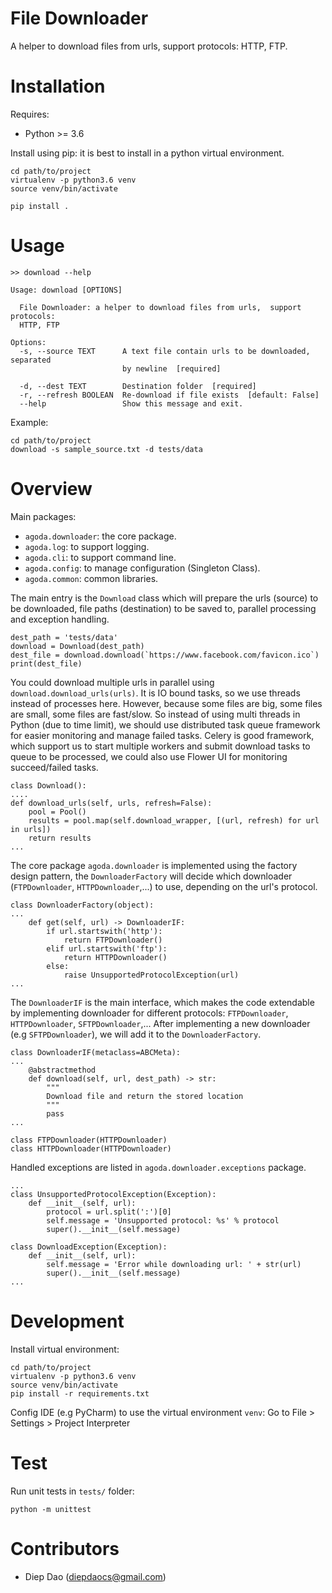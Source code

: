 # File Downloader
A helper to download files from urls, support protocols: HTTP, FTP.
# Installation
Requires:
- Python >= 3.6

Install using pip: it is best to install in a python virtual environment.

```
cd path/to/project
virtualenv -p python3.6 venv
source venv/bin/activate

pip install .
```

# Usage

```
>> download --help

Usage: download [OPTIONS]

  File Downloader: a helper to download files from urls,  support protocols:
  HTTP, FTP

Options:
  -s, --source TEXT      A text file contain urls to be downloaded, separated
                         by newline  [required]

  -d, --dest TEXT        Destination folder  [required]
  -r, --refresh BOOLEAN  Re-download if file exists  [default: False]
  --help                 Show this message and exit.

```

Example:
```
cd path/to/project
download -s sample_source.txt -d tests/data
```

# Overview
Main packages:
- `agoda.downloader`: the core package.
- `agoda.log`: to support logging.
- `agoda.cli`: to support command line.
- `agoda.config`: to manage configuration (Singleton Class).
- `agoda.common`: common libraries.

The main entry is the `Download` class which will prepare the urls (source) to be downloaded, file paths (destination) to be saved to, parallel processing and exception handling.
```
dest_path = 'tests/data'
download = Download(dest_path)
dest_file = download.download(`https://www.facebook.com/favicon.ico`)
print(dest_file)
```
You could download multiple urls in parallel using `download.download_urls(urls)`. It is IO bound tasks, so we use threads instead of processes here.
However, because some files are big, some files are small, some files are fast/slow. So instead of using multi threads in Python (due to time limit), we should use distributed task queue framework for easier monitoring and manage failed tasks. Celery is good framework, which support us to start multiple workers and submit download tasks to queue to be processed, we could also use Flower UI for monitoring succeed/failed tasks.
```
class Download():
....
def download_urls(self, urls, refresh=False):
    pool = Pool()
    results = pool.map(self.download_wrapper, [(url, refresh) for url in urls])
    return results
...

```
The core package `agoda.downloader` is implemented using the factory design pattern, the `DownloaderFactory` will decide which downloader (`FTPDownloader`, `HTTPDownloader`,...) to use, depending on the url's protocol. 
```
class DownloaderFactory(object):
...
    def get(self, url) -> DownloaderIF:
        if url.startswith('http'):
            return FTPDownloader()
        elif url.startswith('ftp'):
            return HTTPDownloader()
        else:
            raise UnsupportedProtocolException(url)
...
```

The `DownloaderIF` is the main interface, which makes the code extendable by implementing downloader for different protocols: `FTPDownloader`, `HTTPDownloader`, `SFTPDownloader`,...
After implementing a new downloader (e.g `SFTPDownloader`), we will add it to the `DownloaderFactory`.
```
class DownloaderIF(metaclass=ABCMeta):
...
    @abstractmethod
    def download(self, url, dest_path) -> str:
        """
        Download file and return the stored location
        """
        pass
...

class FTPDownloader(HTTPDownloader)
class HTTPDownloader(HTTPDownloader)

```

Handled exceptions are listed in `agoda.downloader.exceptions` package.
```
...
class UnsupportedProtocolException(Exception):
    def __init__(self, url):
        protocol = url.split(':')[0]
        self.message = 'Unsupported protocol: %s' % protocol
        super().__init__(self.message)

class DownloadException(Exception):
    def __init__(self, url):
        self.message = 'Error while downloading url: ' + str(url)
        super().__init__(self.message)
...        
```

# Development
Install virtual environment:

```
cd path/to/project
virtualenv -p python3.6 venv
source venv/bin/activate
pip install -r requirements.txt
```

Config IDE (e.g PyCharm) to use the virtual environment `venv`: Go to File > Settings > Project Interpreter

# Test
Run unit tests in `tests/` folder:

```
python -m unittest
```

# Contributors
- Diep Dao (diepdaocs@gmail.com)